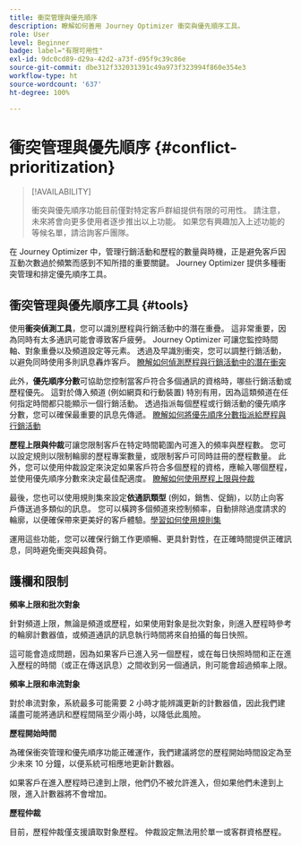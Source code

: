```yaml
---
title: 衝突管理與優先順序
description: 瞭解如何善用 Journey Optimizer 衝突與優先順序工具。
role: User
level: Beginner
badge: label="有限可用性"
exl-id: 9dc0cd89-d29a-42d2-a73f-d95f9c39c86e
source-git-commit: dbe312f332031391c49a973f323994f860e354e3
workflow-type: ht
source-wordcount: '637'
ht-degree: 100%

---
```


# 衝突管理與優先順序 {#conflict-prioritization}

>[!AVAILABILITY]
>
>衝突與優先順序功能目前僅對特定客戶群組提供有限的可用性。 請注意，未來將會向更多使用者逐步推出以上功能。 如果您有興趣加入上述功能的等候名單，請洽詢客戶團隊。

在 Journey Optimizer 中，管理行銷活動和歷程的數量與時機，正是避免客戶因互動次數過於頻繁而感到不知所措的重要關鍵。 Journey Optimizer 提供多種衝突管理和排定優先順序工具。

## 衝突管理與優先順序工具 {#tools}

使用&#x200B;**衝突偵測工具**，您可以識別歷程與行銷活動中的潛在重疊。 這非常重要，因為同時有太多通訊可能會導致客戶疲勞。 Journey Optimizer 可讓您監控時間軸、對象重疊以及頻道設定等元素。 透過及早識別衝突，您可以調整行銷活動，以避免同時使用多則訊息轟炸客戶。 [瞭解如何偵測歷程與行銷活動中的潛在衝突](conflicts.md)

此外，**優先順序分數**&#x200B;可協助您控制當客戶符合多個通訊的資格時，哪些行銷活動或歷程優先。 這對於傳入頻道 (例如網頁和行動裝置) 特別有用，因為這類頻道在任何指定時間都只能顯示一個行銷活動。 透過指派每個歷程或行銷活動的優先順序分數，您可以確保最重要的訊息先傳遞。 [瞭解如何將優先順序分數指派給歷程與行銷活動](priority-scores.md)

**歷程上限與仲裁**&#x200B;可讓您限制客戶在特定時間範圍內可進入的頻率與歷程數。 您可以設定規則以限制輪廓的歷程專案數量，或限制客戶可同時註冊的歷程數量。 此外，您可以使用仲裁設定來決定如果客戶符合多個歷程的資格，應輸入哪個歷程，並使用優先順序分數來決定最佳配適度。 [瞭解如何使用歷程上限與仲裁](journey-capping.md)

最後，您也可以使用規則集來設定&#x200B;**依通訊類型** (例如，銷售、促銷)，以防止向客戶傳送過多類似的訊息。 您可以橫跨多個頻道來控制頻率，自動排除過度請求的輪廓，以便確保帶來更美好的客戶體驗。[學習如何使用規則集](../configuration/rule-sets.md)</li></ul>

運用這些功能，您可以確保行銷工作更順暢、更具針對性，在正確時間提供正確訊息，同時避免衝突與超負荷。

## 護欄和限制

**頻率上限和批次對象**

針對頻道上限，無論是頻道或歷程，如果使用對象是批次對象，則進入歷程時參考的輪廓計數器值，或頻道通訊的訊息執行時間將來自拍攝的每日快照。

這可能會造成問題，因為如果客戶已進入另一個歷程，或在每日快照時間和正在進入歷程的時間（或正在傳送訊息）之間收到另一個通訊，則可能會超過頻率上限。

**頻率上限和串流對象**

對於串流對象，系統最多可能需要 2 小時才能辨識更新的計數器值，因此我們建議盡可能將通訊和歷程間隔至少兩小時，以降低此風險。

**歷程開始時間**

為確保衝突管理和優先順序功能正確運作，我們建議將您的歷程開始時間設定為至少未來 10 分鐘，以便系統可相應地更新計數器。

如果客戶在進入歷程時已達到上限，他們仍不被允許進入，但如果他們未達到上限，進入計數器將不會增加。

**歷程仲裁**

目前，歷程仲裁僅支援讀取對象歷程。 仲裁設定無法用於單一或客群資格歷程。
